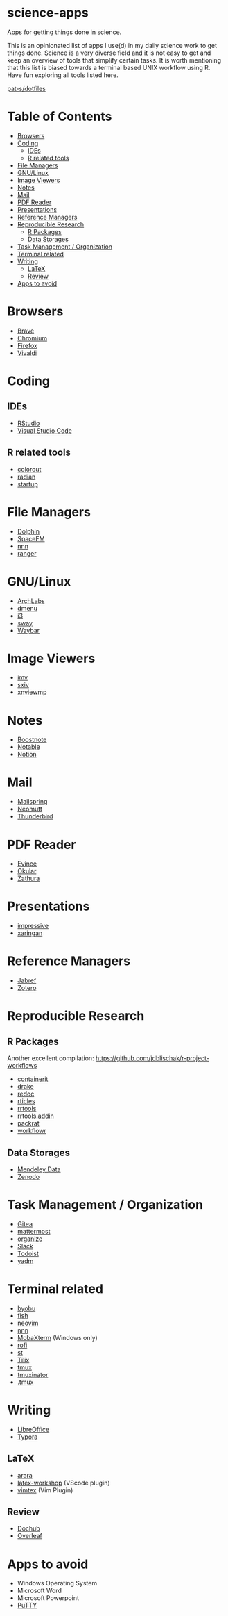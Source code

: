 # science-apps

Apps for getting things done in science.

This is an opinionated list of apps I use(d) in my daily science work to get things done.
Science is a very diverse field and it is not easy to get and keep an overview of tools that simplify certain tasks.
It is worth mentioning that this list is biased towards a terminal based UNIX workflow using R.
Have fun exploring all tools listed here.

[pat-s/dotfiles](https://github.com/pat-s/dotfiles)

# Table of Contents
<!-- vim-markdown-toc GFM -->

* [Browsers](#browsers)
* [Coding](#coding)
  * [IDEs](#ides)
  * [R related tools](#r-related-tools)
* [File Managers](#file-managers)
* [GNU/Linux](#gnulinux)
* [Image Viewers](#image-viewers)
* [Notes](#notes)
* [Mail](#mail)
* [PDF Reader](#pdf-reader)
* [Presentations](#presentations)
* [Reference Managers](#reference-managers)
* [Reproducible Research](#reproducible-research)
  * [R Packages](#r-packages)
  * [Data Storages](#data-storages)
* [Task Management / Organization](#task-management--organization)
* [Terminal related](#terminal-related)
* [Writing](#writing)
  * [LaTeX](#latex)
  * [Review](#review)
* [Apps to avoid](#apps-to-avoid)

<!-- vim-markdown-toc -->

# Browsers

- [Brave](https://brave.com/)
- [Chromium](https://www.chromium.org/Home)
- [Firefox](https://www.mozilla.org/en-US/firefox/new/)
- [Vivaldi](https://vivaldi.com/)

# Coding

## IDEs

- [RStudio](https://github.com/rstudio/rstudio)
- [Visual Studio Code](https://code.visualstudio.com/)

## R related tools

- [colorout](https://github.com/jalvesaq/colorout)
- [radian](https://github.com/randy3k/radian)
- [startup](https://github.com/HenrikBengtsson/startup)

# File Managers

- [Dolphin](https://userbase.kde.org/Dolphin)
- [SpaceFM](https://ignorantguru.github.io/spacefm/)
- [nnn](https://github.com/jarun/nnn)
- [ranger](https://github.com/ranger/ranger)

# GNU/Linux

- [ArchLabs](https://archlabslinux.com/)
- [dmenu](https://suckless.org/)
- [i3](https://i3wm.org/)
- [sway](https://github.com/swaywm/sway)
- [Waybar](https://github.com/Alexays/Waybar)

# Image Viewers

- [imv](https://github.com/eXeC64/imv)
- [sxiv](https://github.com/muennich/sxiv)
- [xnviewmp](https://www.xnview.com/en/xnviewmp/)

# Notes

- [Boostnote](https://github.com/BoostIO/Boostnote)
- [Notable](https://github.com/notable/notable)
- [Notion](https://www.notion.so)

# Mail

- [Mailspring](https://github.com/Foundry376/Mailspring)
- [Neomutt](https://neomutt.org/)
- [Thunderbird](https://www.thunderbird.net/en-US/)


# PDF Reader

- [Evince](https://wiki.gnome.org/Apps/Evince)
- [Okular](https://okular.kde.org/)
- [Zathura](https://pwmt.org/projects/zathura)

# Presentations

- [impressive](http://impressive.sourceforge.net/)
- [xaringan](https://github.com/yihui/xaringan)

# Reference Managers

- [Jabref](https://github.com/JabRef/jabref)
- [Zotero](https://www.zotero.org/)

# Reproducible Research

## R Packages

Another excellent compilation: https://github.com/jdblischak/r-project-workflows

- [containerit](https://github.com/o2r-project/containeRit)
- [drake](https://github.com/ropensci/drake)
- [redoc](https://github.com/noamross/redoc)
- [rticles](https://github.com/rstudio/rticles)
- [rrtools](https://github.com/benmarwick/rrtools)
- [rrtools.addin](https://github.com/nevrome/rrtools.addin)
- [packrat](https://github.com/rstudio/packrat)
- [workflowr](https://github.com/jdblischak/workflowr)

## Data Storages

- [Mendeley Data](https://data.mendeley.com/)
- [Zenodo](https://zenodo.org/)

# Task Management / Organization

- [Gitea](https://github.com/go-gitea/gitea)
- [mattermost](https://mattermost.com/)
- [organize](https://github.com/tfeldmann/organize)
- [Slack](https://slack.com/intl/en-de/)
- [Todoist](https://todoist.com)
- [yadm](https://yadm.io/)

# Terminal related

- [byobu](http://www.byobu.co/)
- [fish](https://fishshell.com/)
- [neovim](https://neovim.io/)
- [nnn](https://github.com/jarun/nnn)
- [MobaXterm](https://mobaxterm.mobatek.net/) (Windows only)
- [rofi](https://github.com/davatorium/rofi)
- [st](https://github.com/LukeSmithxyz/st)
- [Tilix](https://github.com/gnunn1/tilix)
- [tmux](https://github.com/tmux/tmux)
- [tmuxinator](https://github.com/tmuxinator/tmuxinator)
- [.tmux](https://github.com/gpakosz/.tmux)

# Writing

- [LibreOffice](https://www.libreoffice.org/)
- [Typora](https://typora.io/)

## LaTeX

- [arara](https://github.com/cereda/arara)
- [latex-workshop](https://github.com/James-Yu/LaTeX-Workshop) (VScode plugin)
- [vimtex](https://github.com/lervag/vimtex) (Vim Plugin)

## Review

- [Dochub](https://dochub.com/)
- [Overleaf](https://www.overleaf.com/)

# Apps to avoid

- Windows Operating System
- Microsoft Word
- Microsoft Powerpoint
- [PuTTY](https://putty.org/)
